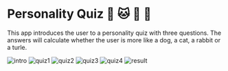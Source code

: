 # Personality Quiz    :dog: :cat: :rabbit: :turtle:

This app introduces the user to a personality quiz with three questions. The answers will calculate whether the user is more like a dog, a cat, a rabbit or a turle.

![intro](/doc/Introduction.png)
![quiz1](/doc/Quiz1.png) ![quiz2](/doc/Quiz2.png) ![quiz3](/doc/Quiz3.png) ![quiz4](/doc/Quiz4.png)
![result](/doc/Result.png)

